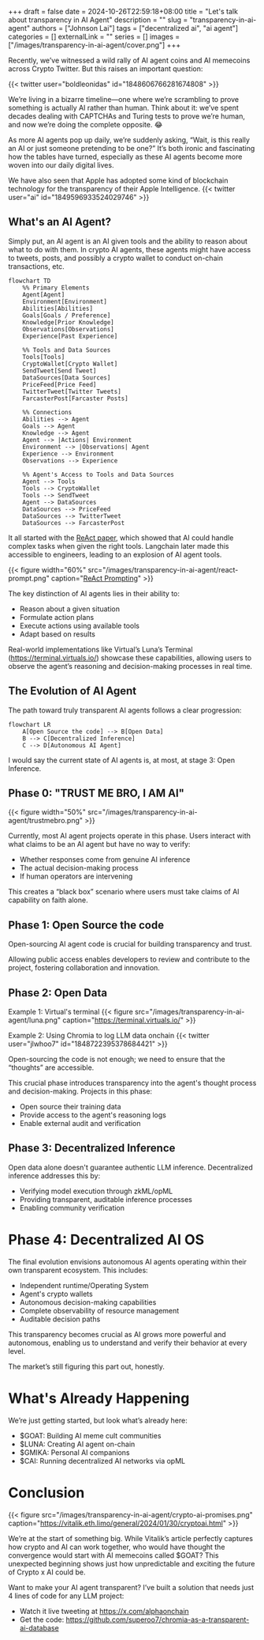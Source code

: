 +++ 
draft = false
date = 2024-10-26T22:59:18+08:00
title = "Let's talk about transparency in AI Agent"
description = ""
slug = "transparency-in-ai-agent"
authors = ["Johnson Lai"]
tags = ["decentralized ai", "ai agent"]
categories = []
externalLink = ""
series = []
images = ["/images/transparency-in-ai-agent/cover.png"]
+++

Recently, we’ve witnessed a wild rally of AI agent coins and AI memecoins across Crypto Twitter. But this raises an important question:

{{< twitter user="boldleonidas" id="1848606766281674808"  >}}


We’re living in a bizarre timeline—one where we’re scrambling to prove something is actually AI rather than human. Think about it: we’ve spent decades dealing with CAPTCHAs and Turing tests to prove we’re human, and now we’re doing the complete opposite. 😂

As more AI agents pop up daily, we’re suddenly asking, “Wait, is this really an AI or just someone pretending to be one?” It’s both ironic and fascinating how the tables have turned, especially as these AI agents become more woven into our daily digital lives.

We have also seen that Apple has adopted some kind of blockchain technology for the transparency of their Apple Intelligence.
{{< twitter user="ai" id="1849596933524029746" >}}

## What's an AI Agent?

Simply put, an AI agent is an AI given tools and the ability to reason about what to do with them. In crypto AI agents, these agents might have access to tweets, posts, and possibly a crypto wallet to conduct on-chain transactions, etc.

```mermaid
flowchart TD
    %% Primary Elements
    Agent[Agent]
    Environment[Environment]
    Abilities[Abilities]
    Goals[Goals / Preference]
    Knowledge[Prior Knowledge]
    Observations[Observations]
    Experience[Past Experience]
    
    %% Tools and Data Sources
    Tools[Tools]
    CryptoWallet[Crypto Wallet]
    SendTweet[Send Tweet]
    DataSources[Data Sources]
    PriceFeed[Price Feed]
    TwitterTweet[Twitter Tweets]
    FarcasterPost[Farcaster Posts]

    %% Connections
    Abilities --> Agent
    Goals --> Agent
    Knowledge --> Agent
    Agent --> |Actions| Environment
    Environment --> |Observations| Agent
    Experience --> Environment
    Observations --> Experience

    %% Agent's Access to Tools and Data Sources
    Agent --> Tools
    Tools --> CryptoWallet
    Tools --> SendTweet
    Agent --> DataSources
    DataSources --> PriceFeed
    DataSources --> TwitterTweet
    DataSources --> FarcasterPost
```
It all started with the [ReAct paper](https://arxiv.org/abs/2210.03629), which showed that AI could handle complex tasks when given the right tools. Langchain later made this accessible to engineers, leading to an explosion of AI agent tools.

{{< figure width="60%" src="/images/transparency-in-ai-agent/react-prompt.png" caption="[ReAct Prompting](https://www.promptingguide.ai/techniques/react)" >}}

The key distinction of AI agents lies in their ability to:

- Reason about a given situation
- Formulate action plans
- Execute actions using available tools
- Adapt based on results

Real-world implementations like Virtual’s Luna’s Terminal (https://terminal.virtuals.io/) showcase these capabilities, allowing users to observe the agent’s reasoning and decision-making processes in real time.

## The Evolution of AI Agent 

The path toward truly transparent AI agents follows a clear progression:

```mermaid
flowchart LR
    A[Open Source the code] --> B[Open Data] 
    B --> C[Decentralized Inference] 
    C --> D[Autonomous AI Agent]
```

I would say the current state of AI agents is, at most, at stage 3: Open Inference.

## Phase 0: "TRUST ME BRO, I AM AI"

{{< figure width="50%" src="/images/transparency-in-ai-agent/trustmebro.png"  >}}

Currently, most AI agent projects operate in this phase. Users interact with what claims to be an AI agent but have no way to verify:

- Whether responses come from genuine AI inference
- The actual decision-making process
- If human operators are intervening

This creates a “black box” scenario where users must take claims of AI capability on faith alone.

## Phase 1: Open Source the code

Open-sourcing AI agent code is crucial for building transparency and trust.

Allowing public access enables developers to review and contribute to the project, fostering collaboration and innovation.

## Phase 2: Open Data

Example 1: Virtual's terminal
{{< figure src="/images/transparency-in-ai-agent/luna.png" caption="https://terminal.virtuals.io/" >}}

Example 2: Using Chromia to log LLM data onchain
{{< twitter user="jlwhoo7" id="1848722395378684421" >}}

Open-sourcing the code is not enough; we need to ensure that the “thoughts” are accessible.

This crucial phase introduces transparency into the agent's thought process and decision-making. Projects in this phase:

- Open source their training data
- Provide access to the agent's reasoning logs
- Enable external audit and verification

## Phase 3: Decentralized Inference

Open data alone doesn't guarantee authentic LLM inference. Decentralized inference addresses this by:

- Verifying model execution through zkML/opML
- Providing transparent, auditable inference processes
- Enabling community verification


# Phase 4: Decentralized AI OS

The final evolution envisions autonomous AI agents operating within their own transparent ecosystem. This includes:

- Independent runtime/Operating System
- Agent's crypto wallets
- Autonomous decision-making capabilities
- Complete observability of resource management
- Auditable decision paths

This transparency becomes crucial as AI grows more powerful and autonomous, enabling us to understand and verify their behavior at every level.

The market’s still figuring this part out, honestly.

# What's Already Happening

We’re just getting started, but look what’s already here:

- $GOAT: Building AI meme cult communities
- $LUNA: Creating AI agent on-chain
- $GMIKA: Personal AI companions
- $CAI: Running decentralized AI networks via opML

# Conclusion
{{< figure src="/images/transparency-in-ai-agent/crypto-ai-promises.png" caption="https://vitalik.eth.limo/general/2024/01/30/cryptoai.html" >}}

We’re at the start of something big. While Vitalik’s article perfectly captures how crypto and AI can work together, who would have thought the convergence would start with AI memecoins called $GOAT? This unexpected beginning shows just how unpredictable and exciting the future of Crypto x AI could be.

Want to make your AI agent transparent? I’ve built a solution that needs just 4 lines of code for any LLM project:
- Watch it live tweeting at https://x.com/alphaonchain
- Get the code: https://github.com/superoo7/chromia-as-a-transparent-ai-database